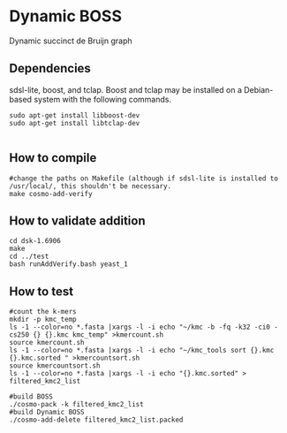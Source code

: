 # Dynamic BOSS
Dynamic succinct de Bruijn graph

## Dependencies
sdsl-lite, boost, and tclap.
Boost and tclap may be installed on a Debian-based system with the following commands.
```
sudo apt-get install libboost-dev
sudo apt-get install libtclap-dev
	
```

## How to compile
```
#change the paths on Makefile (although if sdsl-lite is installed to /usr/local/, this shouldn't be necessary.
make cosmo-add-verify
```
## How to validate addition
```
cd dsk-1.6906
make
cd ../test
bash runAddVerify.bash yeast_1
```
## How to test
```
#count the k-mers
mkdir -p kmc_temp
ls -1 --color=no *.fasta |xargs -l -i echo "~/kmc -b -fq -k32 -ci0 -cs250 {} {}.kmc kmc_temp" >kmercount.sh
source kmercount.sh
ls -1 --color=no *.fasta |xargs -l -i echo "~/kmc_tools sort {}.kmc {}.kmc.sorted " >kmercountsort.sh
source kmercountsort.sh
ls -1 --color=no *.fasta |xargs -l -i echo "{}.kmc.sorted" > filtered_kmc2_list

#build BOSS
./cosmo-pack -k filtered_kmc2_list
#build Dynamic BOSS
./cosmo-add-delete filtered_kmc2_list.packed
```
